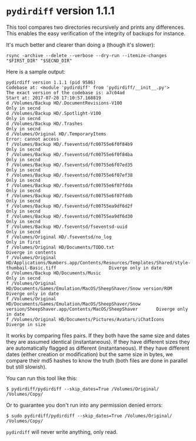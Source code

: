 # `pydirdiff` version 1.1.1

This tool compares two directories recursively and prints any differences. This enables the easy verification of the integrity of backups for instance.

It's much better and clearer than doing a (though it's slower):

    rsync -archive --delete --verbose --dry-run --itemize-changes "$FIRST_DIR" "$SECND_DIR"

Here is a sample output:

    pydirdiff version 1.1.1 (pid 9586)
    Codebase at: <module 'pydirdiff' from 'pydirdiff/__init__.py'>
    The exact version of the codebase is: a7c04ad
    Start at: 2017-07-20 17:10:57.168819
    d /Volumes/Backup HD/.DocumentRevisions-V100                                                                                            Only in secnd
    d /Volumes/Backup HD/.Spotlight-V100                                                                                                    Only in secnd
    d /Volumes/Backup HD/.Trashes                                                                                                           Only in secnd
    d /Volumes/Original HD/.TemporaryItems                                                                                           Error: cannot access
    f /Volumes/Backup HD/.fseventsd/fc00755e6f0f84b9                                                                                        Only in secnd
    f /Volumes/Backup HD/.fseventsd/fc00755e6f0f84ba                                                                                        Only in secnd
    f /Volumes/Backup HD/.fseventsd/fc00755e6f07ed35                                                                                        Only in secnd
    f /Volumes/Backup HD/.fseventsd/fc00755e6f07ef38                                                                                        Only in secnd
    f /Volumes/Backup HD/.fseventsd/fc00755e6f07fdda                                                                                        Only in secnd
    f /Volumes/Backup HD/.fseventsd/fc00755e6f07fddb                                                                                        Only in secnd
    f /Volumes/Backup HD/.fseventsd/fc00755ea9df6d2f                                                                                        Only in secnd
    f /Volumes/Backup HD/.fseventsd/fc00755ea9df6d30                                                                                        Only in secnd
    f /Volumes/Backup HD/.fseventsd/fseventsd-uuid                                                                                          Only in secnd
    f /Volumes/Original HD/.fseventsd/no_log                                                                                                Only in first
    f /Volumes/Original HD/Documents/TODO.txt                                                                                         Diverge in contents
    f /Volumes/Original HD/Applications/Numbers.app/Contents/Resources/Templates/Shared/style-thumbail-Basic.tiff                    Diverge only in date
    d /Volumes/Backup HD/Documents/Music                                                                                                    Only in secnd
    f /Volumes/Original HD/Documents/Games/Emulation/MacOS/SheepShaver/Snow version/ROM                                              Diverge only in date
    f /Volumes/Original HD/Documents/Games/Emulation/MacOS/SheepShaver/Snow version/SheepShaver.app/Contents/MacOS/SheepShaver       Diverge only in date
    f /Volumes/Original HD/Documents/Pictures/Avatars/iChatIcons                                                                          Diverge in size

It works by comparing files pairs. If they both have the same size and dates they are assumed identical (instantaneous). If they have different sizes they are automatically flagged as different (instantaneous). If they have different dates (either creation or modification) but the same size in bytes, we compare their md5 hashes to know the truth (both files are done in parallel but still slowish).

You can run this tool like this:

    $ pydirdiff/pydirdiff --skip_dates=True /Volumes/Original/ /Volumes/Copy/

Or to guarantee you don't run into any permission denied errors:

    $ sudo pydirdiff/pydirdiff --skip_dates=True /Volumes/Original/ /Volumes/Copy/

`pydirdiff` will never write anything, only read.